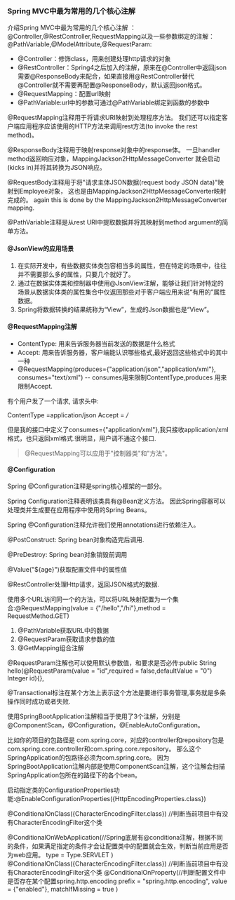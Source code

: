 ### Spring MVC中最为常用的几个核心注解

介绍Spring MVC中最为常用的几个核心注解
：@Controller,@RestController,RequestMapping以及一些参数绑定的注解：@PathVariable,@ModelAttribute,@RequestParam:

* @Controller：修饰class，用来创建处理http请求的对象
* @RestController：Spring4之后加入的注解，原来在@Controller中返回json需要@ResponseBody来配合，如果直接用@RestController替代@Controller就不需要再配置@ResponseBody，默认返回json格式。
* @RequestMapping：配置url映射
* @PathVariable:url中的参数可通过@PathVariable绑定到函数的参数中

@RequestMapping注释用于将请求URI映射到处理程序方法。
我们还可以指定客户端应用程序应该使用的HTTP方法来调用rest方法(to invoke the rest method)。

@ResponseBody注释用于映射response对象中的response体。
一旦handler method返回响应对象，MappingJackson2HttpMessageConverter
就会启动(kicks in)并将其转换为JSON响应。

@RequestBody注释用于将"请求主体JSON数据(request body JSON data)"映射到Employee对象，
这也是由MappingJackson2HttpMessageConverter映射完成的。
again this is done by the MappingJackson2HttpMessageConverter mapping.

@PathVariable注释是从rest URI中提取数据并将其映射到method argument的简单方法。

#### @JsonView的应用场景

1. 在实际开发中，有些数据实体类包容相当多的属性，但在特定的场景中，往往并不需要那么多的属性，只要几个就好了。
2. 通过在数据实体类和控制器中使用@JsonView注解，能够让我们针对特定的场景从数据实体类的属性集合中仅返回那些对于客户端应用来说“有用的”属性数据。
3. Spring将数据转换的结果统称为“View”，生成的Json数据也是“View”。

#### @RequestMapping注解

* ContentType: 用来告诉服务器当前发送的数据是什么格式 
* Accept: 用来告诉服务器，客户端能认识哪些格式,最好返回这些格式中的其中一种 
* @RequestMapping(produces={"application/json","application/xml"}, consumes="text/xml") -- consumes用来限制ContentType,produces 用来限制Accept.

有个用户发了一个请求, 请求头中:

ContentType =application/json 
Accept      =  */*  

但是我的接口中定义了consumes={"application/xml"},我只接收application/xml 格式，也只返回xml格式.很明显，用户调不通这个接口.

>@RequestMapping可以应用于"控制器类"和"方法"。 

#### @Configuration

Spring @Configuration注释是spring核心框架的一部分。 

Spring Configuration注释表明该类具有@Bean定义方法。
因此Spring容器可以处理类并生成要在应用程序中使用的Spring Beans。

Spring @Configuration注释允许我们使用annotations进行依赖注入。 

@PostConstruct: Spring bean对象构造完后调用.

@PreDestroy: Spring bean对象销毁前调用

@Value("${age}")获取配置文件中的属性值

@RestController处理Http请求，返回JSON格式的数据.

使用多个URL访问同一个的方法，可以将URL映射配置为一个集合:@RequestMapping(value = {"/hello","/hi"},method = RequestMethod.GET)

1. @PathVariable获取URL中的数据
2. @RequestParam获取请求参数的值
3. @GetMapping组合注解

@RequestParam注解也可以使用默认参数值，和要求是否必传:public String hello(@RequestParam(value = "id",required = false,defaultValue = "0") Integer id){},

@Transactional标注在某个方法上表示这个方法是要进行事务管理,事务就是多条操作同时成功或者失败.

使用SpringBootApplication注解相当于使用了3个注解，分别是@ComponentScan，@Configuration，@EnableAutoConfiguration。

比如你的项目的包路径是 com.spring.core，对应的controller和repository包是 com.spring.core.controller和com.spring.core.repository。 那么这个SpringApplication的包路径必须为com.spring.core。 因为SpringBootApplication注解内部是使用ComponentScan注解，这个注解会扫描SpringApplication包所在的路径下的各个bean。

启动指定类的ConfigurationProperties功能:@EnableConfigurationProperties({HttpEncodingProperties.class})

@ConditionalOnClass({CharacterEncodingFilter.class})
//判断当前项目中有没有CharacterEncodingFilter这个类

@ConditionalOnWebApplication(//Spring底层有@conditiona注解，根据不同的条件，如果满足指定的条件才会让配置类中的配置就会生效，判断当前应用是否为web应用。
    type = Type.SERVLET
)
@ConditionalOnClass({CharacterEncodingFilter.class})
//判断当前项目中有没有CharacterEncodingFilter这个类
@ConditionalOnProperty(//判断配置文件中是否存在某个配置spring.http.encoding
    prefix = "spring.http.encoding",
    value = {"enabled"},
    matchIfMissing = true
)

